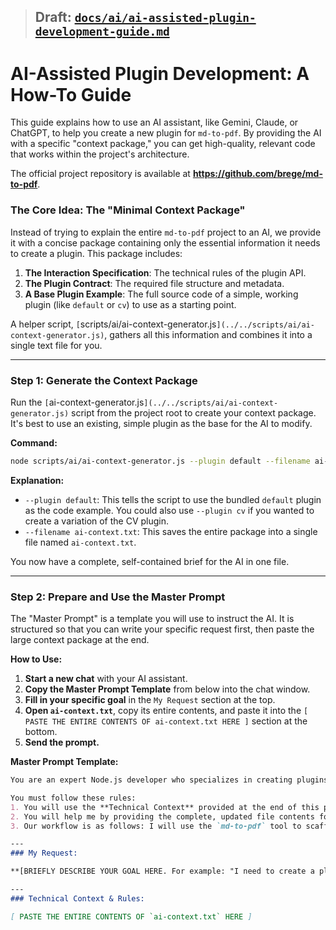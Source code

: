 > ## Draft: [`docs/ai/ai-assisted-plugin-development-guide.md`](ai-assisted-plugin-development-guide.md)

# AI-Assisted Plugin Development: A How-To Guide

This guide explains how to use an AI assistant, like Gemini, Claude, or ChatGPT, to help you create a new plugin for `md-to-pdf`. By providing the AI with a specific "context package," you can get high-quality, relevant code that works within the project's architecture.

The official project repository is available at **https://github.com/brege/md-to-pdf**.

### The Core Idea: The "Minimal Context Package"

Instead of trying to explain the entire `md-to-pdf` project to an AI, we provide it with a concise package containing only the essential information it needs to create a plugin. This package includes:

1. **The Interaction Specification**: The technical rules of the plugin API.
2. **The Plugin Contract**: The required file structure and metadata.
3. **A Base Plugin Example**: The full source code of a simple, working plugin (like `default` or `cv`) to use as a starting point.

A helper script, `[`scripts/ai/ai-context-generator.js`](../../scripts/ai/ai-context-generator.js)`, gathers all this information and combines it into a single text file for you.

---

### Step 1: Generate the Context Package

Run the `[`ai-context-generator.js`](../../scripts/ai/ai-context-generator.js)` script from the project root to create your context package. It's best to use an existing, simple plugin as the base for the AI to modify.

**Command:**

```bash
node scripts/ai/ai-context-generator.js --plugin default --filename ai-context.txt
```

**Explanation:**

  * `--plugin default`: This tells the script to use the bundled `default` plugin as the code example. You could also use `--plugin cv` if you wanted to create a variation of the CV plugin.
  * `--filename ai-context.txt`: This saves the entire package into a single file named `ai-context.txt`.

You now have a complete, self-contained brief for the AI in one file.

---

### Step 2: Prepare and Use the Master Prompt

The "Master Prompt" is a template you will use to instruct the AI. It is structured so that you can write your specific request first, then paste the large context package at the end.

**How to Use:**

1. **Start a new chat** with your AI assistant.
2. **Copy the Master Prompt Template** from below into the chat window.
3. **Fill in your specific goal** in the `My Request` section at the top.
4. **Open `ai-context.txt`**, copy its entire contents, and paste it into the `[ PASTE THE ENTIRE CONTENTS OF ai-context.txt HERE ]` section at the bottom.
5. **Send the prompt.**

**Master Prompt Template:**

```markdown
You are an expert Node.js developer who specializes in creating plugins for the `md-to-pdf` command-line tool. Your task is to help me create a new plugin based on my request below.

You must follow these rules:
1. You will use the **Technical Context** provided at the end of this prompt as your sole source of information about the `md-to-pdf` architecture.
2. You will help me by providing the complete, updated file contents for the new plugin files.
3. Our workflow is as follows: I will use the `md-to-pdf` tool to scaffold the plugin files, then you will provide the code to modify them, and finally I will test your code and provide feedback.

---
### My Request:

**[BRIEFLY DESCRIBE YOUR GOAL HERE. For example: "I need to create a plugin for generating simple meeting minutes. It should have fields for attendees, agenda, and action items."]**

---
### Technical Context & Rules:

[ PASTE THE ENTIRE CONTENTS OF `ai-context.txt` HERE ]
```
